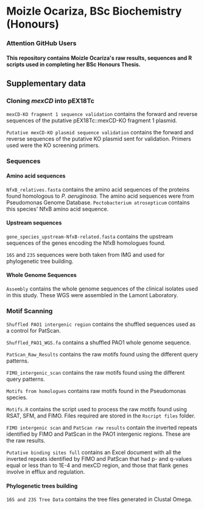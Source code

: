 # Moizle Ocariza, BSc Biochemistry (Honours)

### Attention GitHub Users
#### This repository contains Moizle Ocariza's raw results, sequences and R scripts used in completing her BSc Honours Thesis. 


## Supplementary data

###  Cloning _mexCD_ into pEX18Tc

```mexCD-KO fragment 1 sequence validation``` contains the forward and reverse sequences of the putative pEX18Tc::mexCD-KO fragment 1 plasmid.

```Putative mexCD-KO plasmid sequence validation``` contains the forward and reverse sequences of the putative KO plasmid sent for validation. Primers used were the KO screening primers.


### Sequences
#### Amino acid sequences
```NfxB_relatives.fasta``` contains the amino acid sequences of the proteins found homologous to _P. aeruginosa_. The amino acid sequences were from Pseudomonas Genome Database.
```Pectobacterium atrosepticum``` contains this species' NfxB amino acid sequence.

#### Upstream sequences

```gene_species_upstream-NfxB-related.fasta``` contains the upstream sequences of the genes encoding the NfxB homologues found.

```16S``` and ```23S``` sequences were both taken from IMG and used for phylogenetic tree building.

#### Whole Genome Sequences
```Assembly``` contains the whole genome sequences of the clinical isolates used in this study. These WGS were assembled in the Lamont Laboratory.


### Motif Scanning

```Shuffled PAO1 intergenic region``` contains the shuffled sequences used as a control for PatScan.

```Shuffled_PAO1_WGS.fa``` contains a shuffled PAO1 whole genome sequence.

```PatScan_Raw_Results``` contains the raw motifs found using the different  query patterns.

```FIMO_intergenic_scan``` contains the raw motifs found using the different query patterns.

```Motifs from homologues``` contains raw motifs found in the Pseudomonas species.

```Motifs.R``` contains the script used to process the raw motifs found using RSAT, SFM, and FIMO. Files required are stored in the ```Rscript files``` folder.

```FIMO intergenic scan``` and ```PatScan raw results``` contain the inverted repeats identified by FIMO and PatScan in the PAO1 intergenic regions. These are the raw results.

```Putative binding sites full``` contains an Excel document with all the inverted repeats identified by FIMO and PatScan that had p- and q-values equal or less than to 1E-4 and mexCD region, and those that flank genes involve in efflux and regulation.

#### Phylogenetic trees building

```16S and 23S Tree Data``` contains the tree files generated in Clustal Omega. 

